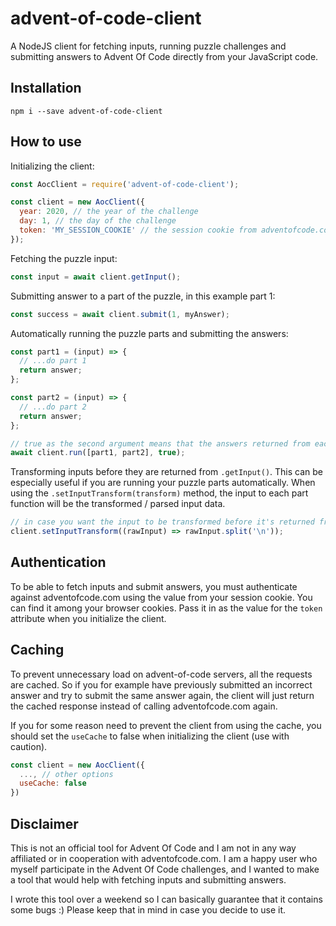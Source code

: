 # advent-of-code-client

A NodeJS client for fetching inputs, running puzzle challenges and submitting answers to Advent Of Code directly from your JavaScript code.

## Installation

```
npm i --save advent-of-code-client
```

## How to use

Initializing the client:

```javascript
const AocClient = require('advent-of-code-client');

const client = new AocClient({
  year: 2020, // the year of the challenge
  day: 1, // the day of the challenge
  token: 'MY_SESSION_COOKIE' // the session cookie from adventofcode.com
});
```

Fetching the puzzle input:

```javascript
const input = await client.getInput();
```

Submitting answer to a part of the puzzle, in this example part 1:

```javascript
const success = await client.submit(1, myAnswer);
```

Automatically running the puzzle parts and submitting the answers:

```javascript
const part1 = (input) => {
  // ...do part 1
  return answer;
};

const part2 = (input) => {
  // ...do part 2
  return answer;
};

// true as the second argument means that the answers returned from each part will be automatically submitted
await client.run([part1, part2], true);
```

Transforming inputs before they are returned from `.getInput()`. This can be especially useful if you are running your puzzle parts automatically. When using the `.setInputTransform(transform)` method, the input to each part function will be the transformed / parsed input data.

```javascript
// in case you want the input to be transformed before it's returned from client.getInput()
client.setInputTransform((rawInput) => rawInput.split('\n'));
```

## Authentication

To be able to fetch inputs and submit answers, you must authenticate against adventofcode.com using the value from your session cookie. You can find it among your browser cookies. Pass it in as the value for the `token` attribute when you initialize the client.

## Caching

To prevent unnecessary load on advent-of-code servers, all the requests are cached. So if you for example have previously submitted an incorrect answer and try to submit the same answer again, the client will just return the cached response instead of calling adventofcode.com again.

If you for some reason need to prevent the client from using the cache, you should set the `useCache` to false when initializing the client (use with caution).

```javascript
const client = new AocClient({
  ..., // other options
  useCache: false
})
```

## Disclaimer

This is not an official tool for Advent Of Code and I am not in any way affiliated or in cooperation with adventofcode.com. I am a happy user who myself participate in the Advent Of Code challenges, and I wanted to make a tool that would help with fetching inputs and submitting answers.

I wrote this tool over a weekend so I can basically guarantee that it contains some bugs :) Please keep that in mind in case you decide to use it.
